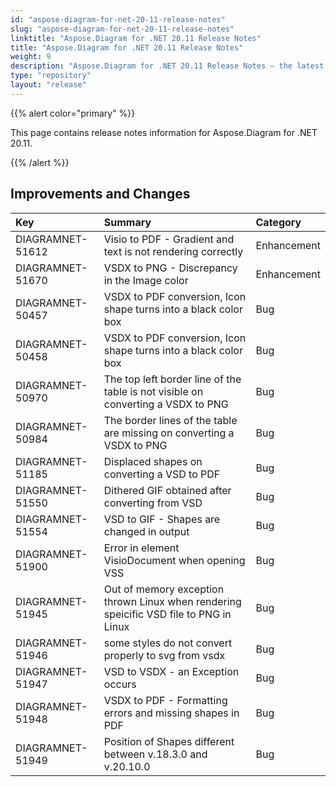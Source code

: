 ```yaml
---
id: "aspose-diagram-for-net-20-11-release-notes"
slug: "aspose-diagram-for-net-20-11-release-notes"
linktitle: "Aspose.Diagram for .NET 20.11 Release Notes"
title: "Aspose.Diagram for .NET 20.11 Release Notes"
weight: 9
description: "Aspose.Diagram for .NET 20.11 Release Notes – the latest updates and fixes."
type: "repository"
layout: "release"
---
```


{{% alert color="primary" %}}

This page contains release notes information for Aspose.Diagram for .NET 20.11.

{{% /alert %}}
## **Improvements and Changes** ##

|**Key**|**Summary**|**Category**|
| :- | :- | :- |
|DIAGRAMNET-51612|Visio to PDF - Gradient and text is not rendering correctly|Enhancement|
|DIAGRAMNET-51670| VSDX to PNG - Discrepancy in the Image color|Enhancement|
|DIAGRAMNET-50457|VSDX to PDF conversion, Icon shape turns into a black color box|Bug|
|DIAGRAMNET-50458|VSDX to PDF conversion, Icon shape turns into a black color box|Bug|
|DIAGRAMNET-50970|The top left border line of the table is not visible on converting a VSDX to PNG|Bug|
|DIAGRAMNET-50984|The border lines of the table are missing on converting a VSDX to PNG|Bug|
|DIAGRAMNET-51185|Displaced shapes on converting a VSD to PDF|Bug|
|DIAGRAMNET-51550|Dithered GIF obtained after converting from VSD|Bug|
|DIAGRAMNET-51554|VSD to GIF - Shapes are changed in output|Bug|
|DIAGRAMNET-51900|Error in element VisioDocument when opening VSS|Bug|
|DIAGRAMNET-51945|Out of memory exception thrown Linux when rendering speicific VSD file to PNG in Linux|Bug|
|DIAGRAMNET-51946|some styles do not convert properly to svg from vsdx|Bug|
|DIAGRAMNET-51947|VSD to VSDX - an Exception occurs|Bug|
|DIAGRAMNET-51948|VSDX to PDF - Formatting errors and missing shapes in PDF|Bug|
|DIAGRAMNET-51949|Position of Shapes different between v.18.3.0 and v.20.10.0|Bug|




